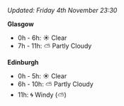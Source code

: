 *Updated: Friday 4th November 23:30*

**Glasgow**

* 0h - 6h: :sunny: Clear
* 7h - 11h: :partly_sunny: Partly Cloudy

**Edinburgh**

* 0h - 5h: :sunny: Clear
* 6h - 10h: :partly_sunny: Partly Cloudy
* 11h: :cyclone: Windy (:partly_sunny:)
